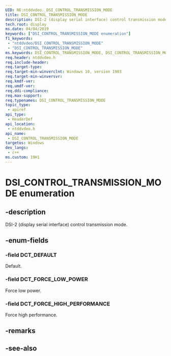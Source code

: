 ```yaml
---
UID: NE:ntddvdeo._DSI_CONTROL_TRANSMISSION_MODE
title: DSI_CONTROL_TRANSMISSION_MODE
description: DSI-2 (display serial interface) control transmission mode.
tech.root: display
ms.date: 04/04/2019
keywords: ["DSI_CONTROL_TRANSMISSION_MODE enumeration"]
f1_keywords:
 - "ntddvdeo/DSI_CONTROL_TRANSMISSION_MODE"
 - "DSI_CONTROL_TRANSMISSION_MODE"
ms.keywords: DSI_CONTROL_TRANSMISSION_MODE, DSI_CONTROL_TRANSMISSION_MODE, 
req.header: ntddvdeo.h
req.include-header:
req.target-type:
req.target-min-winverclnt: Windows 10, version 1903
req.target-min-winversvr:
req.kmdf-ver:
req.umdf-ver:
req.ddi-compliance:
req.max-support:
req.typenames: DSI_CONTROL_TRANSMISSION_MODE
topic_type: 
 - apiref
api_type: 
 - HeaderDef
api_location: 
 - ntddvdeo.h
api_name: 
 - DSI_CONTROL_TRANSMISSION_MODE
targetos: Windows
dev_langs:
 - c++
ms.custom: 19H1
---
```


# DSI_CONTROL_TRANSMISSION_MODE enumeration

## -description

DSI-2 (display serial interface) control transmission mode.

## -enum-fields

### -field DCT_DEFAULT

Default.

### -field DCT_FORCE_LOW_POWER

Force low power.

### -field DCT_FORCE_HIGH_PERFORMANCE

Force high performance.

## -remarks

## -see-also
